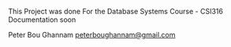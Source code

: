 This Project was done For the Database Systems Course - CSI316
Documentation soon



Peter Bou Ghannam
peterboughannam@gmail.com

